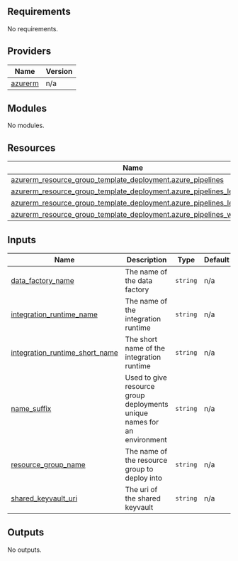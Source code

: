 <!-- BEGIN_TF_DOCS -->
## Requirements

No requirements.

## Providers

| Name | Version |
|------|---------|
| <a name="provider_azurerm"></a> [azurerm](#provider\_azurerm) | n/a |

## Modules

No modules.

## Resources

| Name | Type |
|------|------|
| [azurerm_resource_group_template_deployment.azure_pipelines](https://registry.terraform.io/providers/hashicorp/azurerm/latest/docs/resources/resource_group_template_deployment) | resource |
| [azurerm_resource_group_template_deployment.azure_pipelines_level_0](https://registry.terraform.io/providers/hashicorp/azurerm/latest/docs/resources/resource_group_template_deployment) | resource |
| [azurerm_resource_group_template_deployment.azure_pipelines_level_1](https://registry.terraform.io/providers/hashicorp/azurerm/latest/docs/resources/resource_group_template_deployment) | resource |
| [azurerm_resource_group_template_deployment.azure_pipelines_wrapper](https://registry.terraform.io/providers/hashicorp/azurerm/latest/docs/resources/resource_group_template_deployment) | resource |

## Inputs

| Name | Description | Type | Default | Required |
|------|-------------|------|---------|:--------:|
| <a name="input_data_factory_name"></a> [data\_factory\_name](#input\_data\_factory\_name) | The name of the data factory | `string` | n/a | yes |
| <a name="input_integration_runtime_name"></a> [integration\_runtime\_name](#input\_integration\_runtime\_name) | The name of the integration runtime | `string` | n/a | yes |
| <a name="input_integration_runtime_short_name"></a> [integration\_runtime\_short\_name](#input\_integration\_runtime\_short\_name) | The short name of the integration runtime | `string` | n/a | yes |
| <a name="input_name_suffix"></a> [name\_suffix](#input\_name\_suffix) | Used to give resource group deployments unique names for an environment | `string` | n/a | yes |
| <a name="input_resource_group_name"></a> [resource\_group\_name](#input\_resource\_group\_name) | The name of the resource group to deploy into | `string` | n/a | yes |
| <a name="input_shared_keyvault_uri"></a> [shared\_keyvault\_uri](#input\_shared\_keyvault\_uri) | The uri of the shared keyvault | `string` | n/a | yes |

## Outputs

No outputs.
<!-- END_TF_DOCS -->